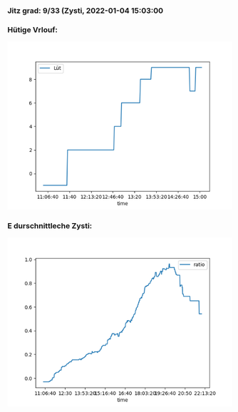 ### Jitz grad: 9/33 (Zysti, 2022-01-04 15:03:00

### Hütige Vrlouf:
![Graph](Today.png)

### E durschnittleche Zysti:
![Graph](Zysti.png)